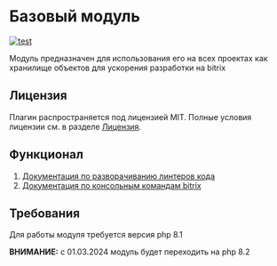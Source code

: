 # Базовый модуль

[![test](https://github.com/Akrid782/iny.core/actions/workflows/test.yml/badge.svg)](
https://github.com/Akrid782/iny.core/actions/workflows/test.yml)

Модуль предназначен для использования его на всех проектах как хранилище объектов для ускорения разработки на bitrix

## Лицензия

Плагин распространяется под лицензией MIT.
Полные условия лицензии см. в разделе [Лицензия](LICENCE.md).

## Функционал

1. [Документация по разворачиванию линтеров кода](./docs/lint/README.md)
2. [Документация по консольным командам bitrix](./docs/cmd/README.md)

## Требования

Для работы модуля требуется версия php 8.1

**ВНИМАНИЕ:** с 01.03.2024 модуль будет переходить на php 8.2
